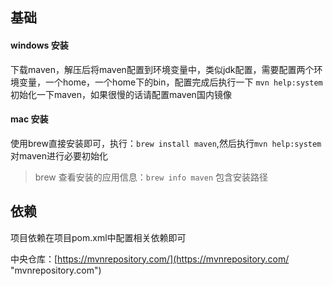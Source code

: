 <!--
 * @Author: WeiHong Ran
 * @Date: 2019-09-22 09:43:16
 * @LastEditors: WeiHong Ran
 * @LastEditTime: 2019-09-22 09:58:45
 * @Description: Nothing
 -->
## 基础

#### windows 安装

下载maven，解压后将maven配置到环境变量中，类似jdk配置，需要配置两个环境变量，一个home，一个home下的bin，配置完成后执行一下 `mvn help:system`初始化一下maven，如果很慢的话请配置maven国内镜像

#### mac 安装

使用brew直接安装即可，执行：`brew install maven`,然后执行`mvn help:system`对maven进行必要初始化

> brew 查看安装的应用信息：`brew info maven` 包含安装路径

## 依赖

项目依赖在项目pom.xml中配置相关依赖即可

中央仓库：[https://mvnrepository.com/](https://mvnrepository.com/ "mvnrepository.com")



